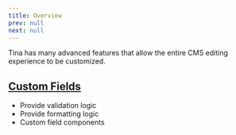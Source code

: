 ```yaml
---
title: Overview
prev: null
next: null
---
```

Tina has many advanced features that allow the entire CMS editing experience to be customized.

## [Custom Fields](/docs/advanced-features/custom-fields/)
- Provide validation logic
- Provide formatting logic
- Custom field components